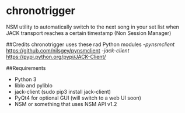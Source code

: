 # chronotrigger
NSM utility to automatically switch to the next song in your set list when JACK transport reaches a certain timestamp (Non Session Manager)



##Credits
chronotrigger uses these rad Python modules 
 -*pynsmclient*
 https://github.com/nilsgey/pynsmclient
 -*jack-client* 
 https://pypi.python.org/pypi/JACK-Client/
 
##Requirements
 - Python 3
 - liblo and pyliblo
 - jack-client (sudo pip3 install jack-client)
 - PyQt4 for optional GUI (will switch to a web UI soon)
 - NSM or something that uses NSM API v1.2